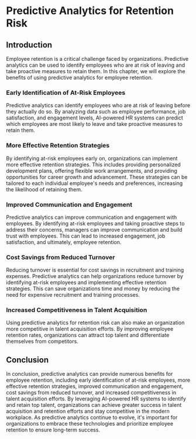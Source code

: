 Predictive Analytics for Retention Risk
=========================================================================================

Introduction
------------

Employee retention is a critical challenge faced by organizations. Predictive analytics can be used to identify employees who are at risk of leaving and take proactive measures to retain them. In this chapter, we will explore the benefits of using predictive analytics for employee retention.

### Early Identification of At-Risk Employees

Predictive analytics can identify employees who are at risk of leaving before they actually do so. By analyzing data such as employee performance, job satisfaction, and engagement levels, AI-powered HR systems can predict which employees are most likely to leave and take proactive measures to retain them.

### More Effective Retention Strategies

By identifying at-risk employees early on, organizations can implement more effective retention strategies. This includes providing personalized development plans, offering flexible work arrangements, and providing opportunities for career growth and advancement. These strategies can be tailored to each individual employee's needs and preferences, increasing the likelihood of retaining them.

### Improved Communication and Engagement

Predictive analytics can improve communication and engagement with employees. By identifying at-risk employees and taking proactive steps to address their concerns, managers can improve communication and build trust with employees. This can lead to increased engagement, job satisfaction, and ultimately, employee retention.

### Cost Savings from Reduced Turnover

Reducing turnover is essential for cost savings in recruitment and training expenses. Predictive analytics can help organizations reduce turnover by identifying at-risk employees and implementing effective retention strategies. This can save organizations time and money by reducing the need for expensive recruitment and training processes.

### Increased Competitiveness in Talent Acquisition

Using predictive analytics for retention risk can also make an organization more competitive in talent acquisition efforts. By improving employee retention rates, organizations can attract top talent and differentiate themselves from competitors.

Conclusion
----------

In conclusion, predictive analytics can provide numerous benefits for employee retention, including early identification of at-risk employees, more effective retention strategies, improved communication and engagement, cost savings from reduced turnover, and increased competitiveness in talent acquisition efforts. By leveraging AI-powered HR systems to identify and retain top talent, organizations can achieve greater success in talent acquisition and retention efforts and stay competitive in the modern workplace. As predictive analytics continue to evolve, it's important for organizations to embrace these technologies and prioritize employee retention to ensure long-term success.
